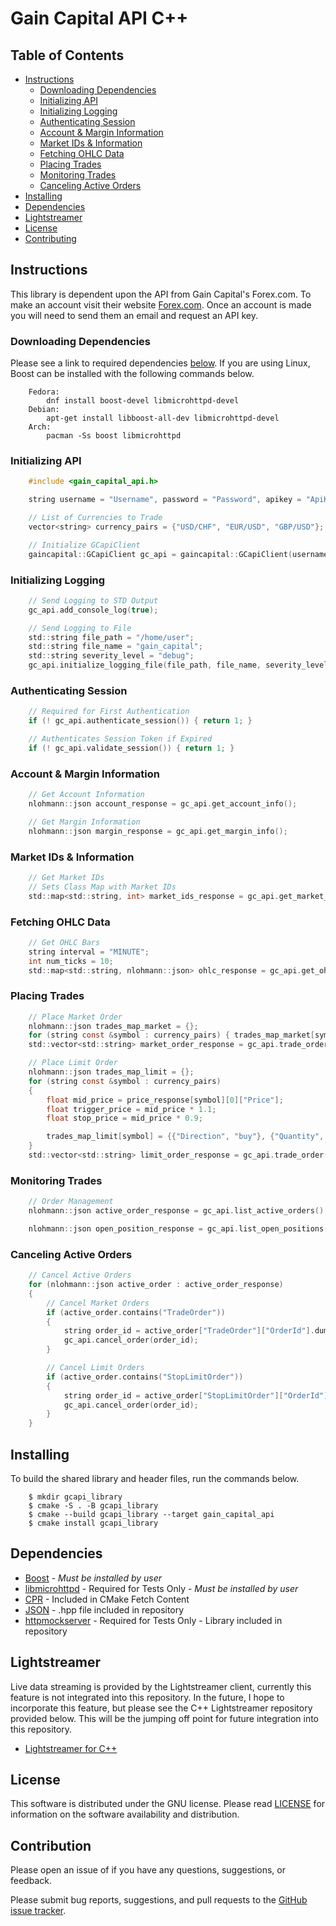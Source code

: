 
# Gain Capital API C++

## Table of Contents

* [Instructions](#Instructions)
    - [Downloading Dependencies](#Downloading-Dependencies)
    - [Initializing API](#Initializing-API)
    - [Initializing Logging](#Initializing-Logging)
    - [Authenticating Session](#Authenticating-Session)
    - [Account & Margin Information](#Account-&-Margin-Information)
    - [Market IDs & Information](#Market-IDs-&-Information)
    - [Fetching OHLC Data](#Fetching-OHLC-Data)
    - [Placing Trades](#Placing-Trades)
    - [Monitoring Trades](#Monitoring-Trades)
    - [Canceling Active Orders](#Canceling-Active-Orders)
* [Installing](#Installing)
* [Dependencies](#Dependencies)
* [Lightstreamer](#Lightstreamer)
* [License](#License)
* [Contributing](#Contribution)

## Instructions

This library is dependent upon the API from Gain Capital's Forex.com. To make an account visit their website [Forex.com](https://www.forex.com). Once an account is made you will need to send them an email and request an API key.

### Downloading Dependencies

Please see a link to required dependencies [below](#Dependencies). If you are using Linux, Boost can be installed with the following commands below.

```
    Fedora:
        dnf install boost-devel libmicrohttpd-devel
    Debian:
        apt-get install libboost-all-dev libmicrohttpd-devel
    Arch: 
        pacman -Ss boost libmicrohttpd
```

### Initializing API

```c
    #include <gain_capital_api.h>

    string username = "Username", password = "Password", apikey = "ApiKey";

    // List of Currencies to Trade
    vector<string> currency_pairs = {"USD/CHF", "EUR/USD", "GBP/USD"};

    // Initialize GCapiClient
    gaincapital::GCapiClient gc_api = gaincapital::GCapiClient(username, password, apikey);
```

### Initializing Logging

```c
    // Send Logging to STD Output
    gc_api.add_console_log(true);

    // Send Logging to File
    std::string file_path = "/home/user";
    std::string file_name = "gain_capital";
    std::string severity_level = "debug";
    gc_api.initialize_logging_file(file_path, file_name, severity_level);
```

### Authenticating Session

```c
    // Required for First Authentication
    if (! gc_api.authenticate_session()) { return 1; }

    // Authenticates Session Token if Expired
    if (! gc_api.validate_session()) { return 1; }
```


### Account & Margin Information

```c
    // Get Account Information
    nlohmann::json account_response = gc_api.get_account_info();

    // Get Margin Information
    nlohmann::json margin_response = gc_api.get_margin_info();

```

### Market IDs & Information

```c
    // Get Market IDs
    // Sets Class Map with Market IDs
    std::map<std::string, int> market_ids_response = gc_api.get_market_ids(currency_pairs);
```

### Fetching OHLC Data

```c
    // Get OHLC Bars
    string interval = "MINUTE";
    int num_ticks = 10;
    std::map<std::string, nlohmann::json> ohlc_response = gc_api.get_ohlc(currency_pairs, interval, num_ticks);
```

### Placing Trades

```c
    // Place Market Order
    nlohmann::json trades_map_market = {};
    for (string const &symbol : currency_pairs) { trades_map_market[symbol] = {{"Direction", "sell"}, {"Quantity", 1000}}; }
    std::vector<std::string> market_order_response = gc_api.trade_order(trades_map_market, "MARKET");

    // Place Limit Order
    nlohmann::json trades_map_limit = {};
    for (string const &symbol : currency_pairs) 
    {
        float mid_price = price_response[symbol][0]["Price"];
        float trigger_price = mid_price * 1.1;
        float stop_price = mid_price * 0.9;

        trades_map_limit[symbol] = {{"Direction", "buy"}, {"Quantity", 1000}, {"TriggerPrice", trigger_price}, {"StopPrice", stop_price}};
    }
    std::vector<std::string> limit_order_response = gc_api.trade_order(trades_map_limit, "LIMIT");
```

### Monitoring Trades

```c
    // Order Management
    nlohmann::json active_order_response = gc_api.list_active_orders();

    nlohmann::json open_position_response = gc_api.list_open_positions();
```

### Canceling Active Orders

```c
    // Cancel Active Orders
    for (nlohmann::json active_order : active_order_response) 
    {    
        // Cancel Market Orders
        if (active_order.contains("TradeOrder")) 
        {
            string order_id = active_order["TradeOrder"]["OrderId"].dump();
            gc_api.cancel_order(order_id);
        }

        // Cancel Limit Orders
        if (active_order.contains("StopLimitOrder")) 
        {
            string order_id = active_order["StopLimitOrder"]["OrderId"].dump();
            gc_api.cancel_order(order_id);
        }
    }
```

## Installing

To build the shared library and header files, run the commands below.

```
    $ mkdir gcapi_library
    $ cmake -S . -B gcapi_library
    $ cmake --build gcapi_library --target gain_capital_api
    $ cmake install gcapi_library
```

## Dependencies

- [Boost](https://www.boost.org/) - *Must be installed by user*
- [libmicrohttpd](https://www.gnu.org/software/libmicrohttpd/) - Required for Tests Only - *Must be installed by user*
- [CPR](https://github.com/libcpr/cpr) - Included in CMake Fetch Content
- [JSON](https://github.com/nlohmann/json) - .hpp file included in repository
- [httpmockserver](https://github.com/seznam/httpmockserver) - Required for Tests Only - Library included in repository

## Lightstreamer

Live data streaming is provided by the Lightstreamer client, currently this feature is not integrated into this repository. In the future, I hope to incorporate this feature, but please see the C++ Lightstreamer repository provided below. This will be the jumping off point for future integration into this repository.

- [Lightstreamer for C++](https://github.com/AndrewCarterUK/LightstreamerCpp)

## License

This software is distributed under the GNU license. Please read [LICENSE](https://github.com/andrew-drogalis/Gain-Capital-API-Cpp/blob/main/LICENSE) for information on the software availability and distribution.


## Contribution

Please open an issue of if you have any questions, suggestions, or feedback.

Please submit bug reports, suggestions, and pull requests to the [GitHub issue tracker](https://github.com/andrew-drogalis/Gain-Capital-API-Cpp/issues).
